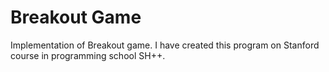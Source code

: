 # Breakout Game

Implementation of Breakout game. I have created this program on Stanford course in programming school SH++.
